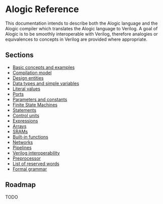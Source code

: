# Alogic Reference

This documentation intends to describe both the Alogic language and the Alogic
compiler which translates the Alogic language to Verilog. A goal of Alogic is to
be smoothly interoperable with Verilog, therefore analogies or equivalences to
concepts in Verilog are provided where appropriate.

## Sections

- [Basic concepts and examples](concepts.md)
- [Compilation model](compilation.md)
- [Design entities](entities.md)
- [Data types and simple variables](types.md)
- [Literal values](literals.md)
- [Ports](ports.md)
- [Parameters and constants](params.md)
- [Finite State Machines](fsms.md)
- [Statements](statements.md)
- [Control units](control.md)
- [Expressions]()
- [Arrays]()
- [SRAMs](srams.md)
- [Built-in functions]()
- [Networks](networks.md)
- [Pipelines](pipelines.md)
- [Verilog interoperability]()
- [Preprocessor]()
- [List of reserved words]()
- [Formal grammar]()

## Roadmap
 TODO
